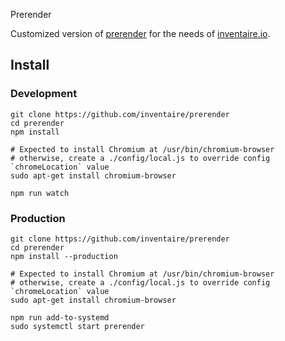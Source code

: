 Prerender

Customized version of [prerender](https://github.com/prerender/prerender) for the needs of [inventaire.io](https://inventaire.io).

## Install

### Development
```
git clone https://github.com/inventaire/prerender
cd prerender
npm install

# Expected to install Chromium at /usr/bin/chromium-browser
# otherwise, create a ./config/local.js to override config `chromeLocation` value
sudo apt-get install chromium-browser

npm run watch
```

### Production
```
git clone https://github.com/inventaire/prerender
cd prerender
npm install --production

# Expected to install Chromium at /usr/bin/chromium-browser
# otherwise, create a ./config/local.js to override config `chromeLocation` value
sudo apt-get install chromium-browser

npm run add-to-systemd
sudo systemctl start prerender
```